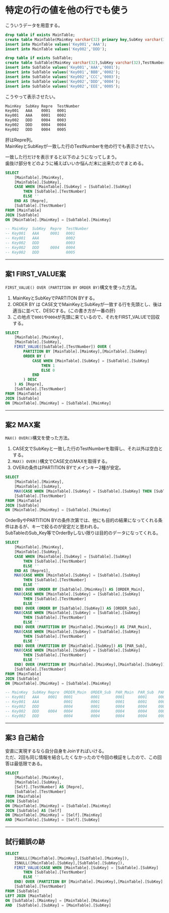 # 特定の行の値を他の行でも使う

こういうデータを用意する。

``` sql
drop table if exists MainTable;
create table MainTable(MainKey varchar(32) primary key,SubKey varchar(32));
insert into MainTable values('Key001','AAA');
insert into MainTable values('Key002','DDD');

drop table if exists SubTable;
create table SubTable(MainKey varchar(32),SubKey varchar(32),TestNumber varchar(5) CONSTRAINT [PK_SubTable] PRIMARY KEY (MainKey,SubKey));
insert into SubTable values('Key001','AAA','0001');
insert into SubTable values('Key001','BBB','0002');
insert into SubTable values('Key002','CCC','0003');
insert into SubTable values('Key002','DDD','0004');
insert into SubTable values('Key002','EEE','0005');
```

こうやって表示させたい。

``` txt
MainKey  SubKey Repre  TestNumber
Key001   AAA    0001   0001
Key001   AAA    0001   0002
Key002   DDD    0004   0003
Key002   DDD    0004   0004
Key002   DDD    0004   0005
```

肝はRepre列。  
MainKeyとSubKeyが一致した行のTestNumberを他の行でも表示させたい。  

一致した行だけを表示すると以下のようになってしまう。  
歯抜け部分をどのように補えばいいか悩んだ末に出来たのでまとめる。  

``` sql
SELECT
    [MainTable].[MainKey],
    [MainTable].[SubKey],
    CASE WHEN [MainTable].[SubKey] = [SubTable].[SubKey]
        THEN [SubTable].[TestNumber] 
        ELSE ''
    END AS [Repre],
    [SubTable].[TestNumber]
FROM [MainTable]
JOIN [SubTable]
ON [MainTable].[MainKey] = [SubTable].[MainKey]

-- MainKey  SubKey  Repre  TestNumber
-- Key001   AAA     0001   0001
-- Key001   AAA            0002
-- Key002   DDD            0003
-- Key002   DDD     0004   0004
-- Key002   DDD            0005
```

---

## 案1 FIRST_VALUE案

`FIRST_VALUE() OVER (PARTITION BY ORDER BY)`構文を使った方法。  

1. MainKeyとSubKeyでPARTITON BYする。  
2. ORDER BY は CASE文でMainKeyとSubKeyが一致する行を先頭とし、後は適当に並べて、DESCする。(この書き方が一番の肝)  
3. この地点で`0001`や`0004`が先頭に来ているので、それをFIRST_VALUEで回収する。  

``` sql
SELECT
    [MainTable].[MainKey],
    [MainTable].[SubKey],
    FIRST_VALUE([SubTable].[TestNumber]) OVER (
        PARTITION BY [MainTable].[MainKey],[MainTable].[SubKey]
        ORDER BY (
            CASE WHEN [MainTable].[SubKey] = [SubTable].[SubKey]
                THEN 1
                ELSE 0
            END
        ) DESC
    ) AS [Repre],
    [SubTable].[TestNumber]
FROM [MainTable]
JOIN [SubTable]
ON [MainTable].[MainKey] = [SubTable].[MainKey]
```

---

## 案2 MAX案

`MAX() OVER()`構文を使った方法。  

1. CASE文でSubKeyと一致した行のTestNumberを取得し、それ以外は空白とする。  
2. `MAX() OVER()`構文でCASE文のMAXを取得する。  
3. OVERの条件はPARTITION BYでメインキー2種が安定。  

``` sql
SELECT
    [MainTable].[MainKey],
    [MainTable].[SubKey],
    MAX(CASE WHEN [MainTable].[SubKey] = [SubTable].[SubKey] THEN [SubTable].[TestNumber] ELSE '' END) OVER (PARTITION BY [MainTable].[MainKey],[MainTable].[SubKey]) AS [Repre],
    [SubTable].[TestNumber]
FROM [MainTable]
JOIN [SubTable]
ON [MainTable].[MainKey] = [SubTable].[MainKey]
```

OrderByやPARTITION BYの条件次第では、他にも目的の結果になってくれる条件はあるが、キーで絞るのが安定だと思われる。  
SubTableのSub_Key等でOrderByしない限りは目的のデータになってくれる。  

``` sql
SELECT
    [MainTable].[MainKey],
    [MainTable].[SubKey],
    CASE WHEN [MainTable].[SubKey] = [SubTable].[SubKey]
        THEN [SubTable].[TestNumber] 
        ELSE ''
    END AS [Repre1],
    MAX(CASE WHEN [MainTable].[SubKey] = [SubTable].[SubKey]
        THEN [SubTable].[TestNumber] 
        ELSE ''
    END) OVER (ORDER BY [SubTable].[MainKey]) AS [ORDER_Main],
    MAX(CASE WHEN [MainTable].[SubKey] = [SubTable].[SubKey]
        THEN [SubTable].[TestNumber] 
        ELSE ''
    END) OVER (ORDER BY [SubTable].[SubKey]) AS [ORDER_Sub],
    MAX(CASE WHEN [MainTable].[SubKey] = [SubTable].[SubKey]
        THEN [SubTable].[TestNumber] 
        ELSE ''
    END) OVER (PARTITION BY [MainTable].[MainKey]) AS [PAR_Main],
    MAX(CASE WHEN [MainTable].[SubKey] = [SubTable].[SubKey]
        THEN [SubTable].[TestNumber] 
        ELSE ''
    END) OVER (PARTITION BY [MainTable].[SubKey]) AS [PAR_Sub],
    MAX(CASE WHEN [MainTable].[SubKey] = [SubTable].[SubKey]
        THEN [SubTable].[TestNumber] 
        ELSE ''
    END) OVER (PARTITION BY [MainTable].[MainKey],[MainTable].[SubKey]) AS [PAR_Keys],
    [SubTable].[TestNumber]
FROM [MainTable]
JOIN [SubTable]
ON [MainTable].[MainKey] = [SubTable].[MainKey]

-- MainKey  SubKey Repre  ORDER_Main  ORDER_Sub  PAR_Main  PAR_Sub  PAR_Keys  TestNumber
-- Key001   AAA    0001   0001        0001       0001      0001     0001      0001
-- Key001   AAA           0001        0001       0001      0001     0001      0002
-- Key002   DDD           0004        0001       0004      0004     0004      0003
-- Key002   DDD    0004   0004        0004       0004      0004     0004      0004
-- Key002   DDD           0004        0004       0004      0004     0004      0005
```

---

## 案3 自己結合

安直に実現するなら自分自身をJoinすればいける。  
ただ、2回も同じ情報を結合したくなかったので今回の検証をしたので、この回答は最低限である。  

``` sql
SELECT
    [MainTable].[MainKey],
    [MainTable].[SubKey],
    [Self].[TestNumber] AS [Repre],
    [SubTable].[TestNumber]
FROM [MainTable] 
JOIN [SubTable]
ON [MainTable].[MainKey] = [SubTable].[MainKey]
JOIN [SubTable] AS [Self]
ON [MainTable].[MainKey] = [Self].[MainKey]
AND [MainTable].[SubKey] = [Self].[SubKey]
```

---

## 試行錯誤の跡

``` sql
SELECT
    ISNULL([MainTable].[MainKey],[SubTable].[MainKey]),
    ISNULL([MainTable].[SubKey],[SubTable].[SubKey]),
    FIRST_VALUE(CASE WHEN [MainTable].[SubKey] = [SubTable].[SubKey]
        THEN [SubTable].[TestNumber] 
        ELSE ''
    END) OVER (PARTITION BY [MainTable].[MainKey],[MainTable].[SubKey] ORDER BY [SubTable].[MainKey]) AS [Repre],
    [SubTable].[TestNumber]
FROM [SubTable]
LEFT JOIN [MainTable]
ON [SubTable].[MainKey] = [MainTable].[MainKey]
AND  [SubTable].[SubKey] = [MainTable].[SubKey]
```
